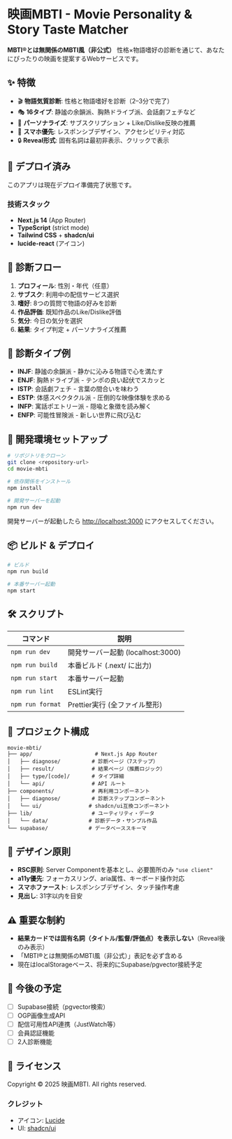 # 映画MBTI - Movie Personality & Story Taste Matcher

**MBTI®とは無関係のMBTI風（非公式）** 性格×物語嗜好の診断を通じて、あなたにぴったりの映画を提案するWebサービスです。

## ✨ 特徴

- 🎬 **物語気質診断**: 性格と物語嗜好を診断（2–3分で完了）
- 🎭 **16タイプ**: 静謐の余韻派、胸熱ドライブ派、会話劇フェチなど
- 🎯 **パーソナライズ**: サブスクリプション + Like/Dislike反映の推薦
- 📱 **スマホ優先**: レスポンシブデザイン、アクセシビリティ対応
- 🔒 **Reveal形式**: 固有名詞は最初非表示、クリックで表示

## 🚀 デプロイ済み

このアプリは現在デプロイ準備完了状態です。

### 技術スタック
- **Next.js 14** (App Router)
- **TypeScript** (strict mode)
- **Tailwind CSS** + **shadcn/ui**
- **lucide-react** (アイコン)

## 📱 診断フロー

1. **プロフィール**: 性別・年代（任意）
2. **サブスク**: 利用中の配信サービス選択
3. **嗜好**: 8つの質問で物語の好みを診断
4. **作品評価**: 既知作品のLike/Dislike評価
5. **気分**: 今日の気分を選択
6. **結果**: タイプ判定 + パーソナライズ推薦

## 🎯 診断タイプ例

- **INJF**: 静謐の余韻派 - 静かに沁みる物語で心を満たす
- **ENJF**: 胸熱ドライブ派 - テンポの良い起伏でスカッと
- **ISTP**: 会話劇フェチ - 言葉の間合いを味わう
- **ESTP**: 体感スペクタクル派 - 圧倒的な映像体験を求める
- **INFP**: 寓話ポエトリー派 - 隠喩と象徴を読み解く
- **ENFP**: 可能性冒険派 - 新しい世界に飛び込む

## 🔧 開発環境セットアップ

```bash
# リポジトリをクローン
git clone <repository-url>
cd movie-mbti

# 依存関係をインストール
npm install

# 開発サーバーを起動
npm run dev
```

開発サーバーが起動したら [http://localhost:3000](http://localhost:3000) にアクセスしてください。

## 📦 ビルド & デプロイ

```bash
# ビルド
npm run build

# 本番サーバー起動
npm start
```

## 🛠️ スクリプト

| コマンド          | 説明                              |
| ----------------- | --------------------------------- |
| `npm run dev`     | 開発サーバー起動 (localhost:3000) |
| `npm run build`   | 本番ビルド (.next/ に出力)        |
| `npm run start`   | 本番サーバー起動                  |
| `npm run lint`    | ESLint実行                        |
| `npm run format`  | Prettier実行 (全ファイル整形)     |

## 📁 プロジェクト構成

```
movie-mbti/
├── app/                    # Next.js App Router
│   ├── diagnose/          # 診断ページ（7ステップ）
│   ├── result/            # 結果ページ（推薦ロジック）
│   ├── type/[code]/       # タイプ詳細
│   └── api/               # API ルート
├── components/            # 再利用コンポーネント
│   ├── diagnose/          # 診断ステップコンポーネント
│   └── ui/               # shadcn/ui互換コンポーネント
├── lib/                   # ユーティリティ・データ
│   └── data/             # 診断データ・サンプル作品
└── supabase/             # データベーススキーマ
```

## 🎨 デザイン原則

- **RSC原則**: Server Componentを基本とし、必要箇所のみ `"use client"`
- **a11y優先**: フォーカスリング、aria属性、キーボード操作対応
- **スマホファースト**: レスポンシブデザイン、タッチ操作考慮
- **見出し**: 31字以内を目安

## ⚠️ 重要な制約

- **結果カードでは固有名詞（タイトル/監督/評価点）を表示しない**（Reveal後のみ表示）
- 「MBTI®とは無関係のMBTI風（非公式）」表記を必ず含める
- 現在はlocalStorageベース、将来的にSupabase/pgvector接続予定

## 🔮 今後の予定

- [ ] Supabase接続（pgvector検索）
- [ ] OGP画像生成API
- [ ] 配信可用性API連携（JustWatch等）
- [ ] 会員認証機能
- [ ] 2人診断機能

## 📄 ライセンス

Copyright © 2025 映画MBTI. All rights reserved.

### クレジット

- アイコン: [Lucide](https://lucide.dev/)
- UI: [shadcn/ui](https://ui.shadcn.com/)